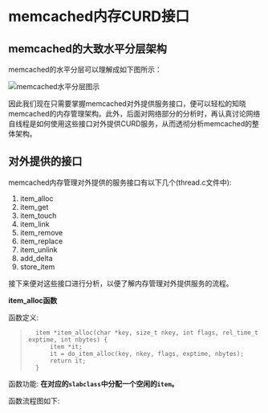 memcached内存CURD接口
======================================

memcached的大致水平分层架构
-------------------------------------------

memcached的水平分层可以理解成如下图所示：

![memcached水平分层图示](https://github.com/whynotAC/analysis_memcached/blob/master/slabs_curd/memory_interface.png)

因此我们现在只需要掌握memcached对外提供服务接口，便可以轻松的知晓memcached的内存管理架构。此外，后面对网络部分的分析时，再认真讨论网络自线程是如何使用这些接口对外提供CURD服务，从而透彻分析memcached的整体架构。

对外提供的接口
--------------------------------------------
memcached内存管理对外提供的服务接口有以下几个(thread.c文件中):

1. item_alloc
2. item_get
3. item_touch
4. item_link
5. item_remove
6. item_replace
7. item_unlink
8. add_delta
9. store_item

接下来便对这些接口进行分析，以便了解内存管理对外提供服务的流程。

**item_alloc函数**

函数定义:
>		item *item_alloc(char *key, size_t nkey, int flags, rel_time_t exptime, int nbytes) {
>			item *it;
>			it = do_item_alloc(key, nkey, flags, exptime, nbytes);
>			return it;
>		}

函数功能: 	**在对应的`slabclass`中分配一个空闲的`item`。**

函数流程图如下:
